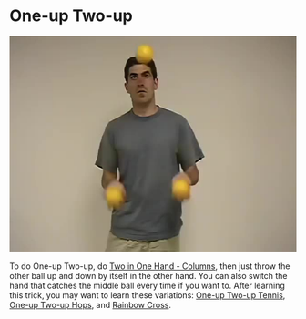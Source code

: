 # One-up Two-up

![One-upTwo-up](/site/videos/poster/oneuptwoup.jpg)

To do One-up Two-up, do [Two in One Hand - Columns](twoinonehand-columns.md), then just throw the other ball up and down by itself in the other hand. You can also switch the hand that catches the middle ball every time if you want to. After learning this trick, you may want to learn these variations: [One-up Two-up Tennis](one-uptwo-uptennis.md), [One-up Two-up Hops](one-uptwo-uphops.md), and [Rainbow Cross](rainbowcross.md).

